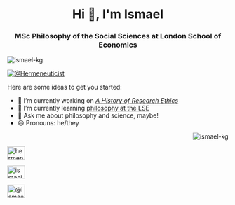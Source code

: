 <h1 align="center">Hi 👋, I'm Ismael</h1>
<h3 align="center">MSc Philosophy of the Social Sciences at London School of Economics</h3>

<p align="left"> <img src="https://komarev.com/ghpvc/?username=ismael-kg&label=Profile%20views&color=0e75b6&style=flat" alt="ismael-kg" /> </p>

[![@Hermeneuticist](https://badgen.net/badge/icon/@hermeneuticist?icon=twitter&label)](https://twitter.com/hermeneuticist)

Here are some ideas to get you started:

- 🔭 I’m currently working on [_A History of Research Ethics_](https://github.com/Ismael-KG/A-History-of-Research-Ethics)
- 🌱 I’m currently learning [philosophy at the LSE](https://www.lse.ac.uk/philosophy/)
- 💬 Ask me about philosophy and science, maybe!
- 😄 Pronouns: he/they

<p>&nbsp;<img align="right" src="https://github-readme-stats.vercel.app/api?username=ismael-kg&show_icons=true&locale=en" alt="ismael-kg" /></p>

<a href="https://twitter.com/hermeneuticist" target="blank"><img align="center" src="https://raw.githubusercontent.com/rahuldkjain/github-profile-readme-generator/master/src/images/icons/Social/twitter.svg" alt="hermeneuticist" height="30" width="40" /></a>
  
<a href="https://uk.linkedin.com/in/ismaelkherroubi" target="blank"><img align="center" src="https://raw.githubusercontent.com/rahuldkjain/github-profile-readme-generator/master/src/images/icons/Social/linked-in-alt.svg" alt="ismael kherroubi garcia" height="30" width="40" /></a>
  
<a href="https://ismaelkg.medium.com/" target="blank"><img align="center" src="https://raw.githubusercontent.com/rahuldkjain/github-profile-readme-generator/master/src/images/icons/Social/medium.svg" alt="@ismael kherroubi garcia" height="30" width="40" /></a>
